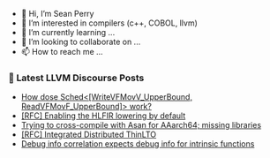 - 👋 Hi, I’m Sean Perry
- 👀 I’m interested in compilers (c++, COBOL, llvm)
- 🌱 I’m currently learning ...
- 💞️ I’m looking to collaborate on ...
- 📫 How to reach me ...

<!---
s66perry/s66perry is a ✨ special ✨ repository because its `README.md` (this file) appears on your GitHub profile.
You can click the Preview link to take a look at your changes.
--->
### 📕 Latest LLVM Discourse Posts

<!-- DISCOURSE-LLVM:START -->
- [How dose Sched&lt;[WriteVFMovV_UpperBound, ReadVFMovF_UpperBound]&gt; work?](https://discourse.llvm.org/t/how-dose-sched-writevfmovv-upperbound-readvfmovf-upperbound-work/72782#post_3)
- [[RFC] Enabling the HLFIR lowering by default](https://discourse.llvm.org/t/rfc-enabling-the-hlfir-lowering-by-default/72778#post_5)
- [Trying to cross-compile with Asan for AAarch64; missing libraries](https://discourse.llvm.org/t/trying-to-cross-compile-with-asan-for-aaarch64-missing-libraries/71227#post_3)
- [[RFC] Integrated Distributed ThinLTO](https://discourse.llvm.org/t/rfc-integrated-distributed-thinlto/69641?page=2#post_31)
- [Debug info correlation expects debug info for intrinsic functions](https://discourse.llvm.org/t/debug-info-correlation-expects-debug-info-for-intrinsic-functions/72790#post_3)
<!-- DISCOURSE-LLVM:END -->
